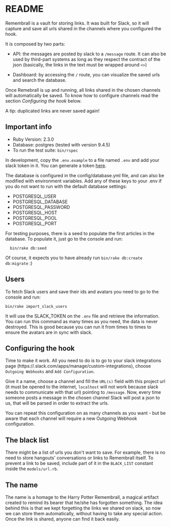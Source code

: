 # README

Remembrall is a vault for storing links. It was built for Slack, so it will capture
and save all urls shared in the channels where you configured the hook.

It is composed by two parts:

* API: the messages are posted by slack to a `/message` route. It can also be
  used by third-part systems as long as they respect the contract of the json
  (basically, the links in the text must be wrapped around `<>`)

* Dashboard: by accessing the `/` route, you can visualize the saved urls and
  search the database.

Once Remebrall is up and running, all links shared in the chosen channels will
automatically be saved. To know how to configure channels read the section
*Configuring the hook* below.

A tip: duplicated links are never saved again!

## Important info

* Ruby Version: 2.3.0
* Database: postgres (tested with version 9.4.5)
* To run the test suite: `bin/rspec`

In development, copy the `.env.example` to a file named `.env` and add your slack
token in it. You can generate a token [here](https://api.slack.com/docs/oauth-test-tokens).

The database is configured in the config/database.yml file, and can also be
modified with environment variables. Add any of these keys to your .env if
you do not want to run with the default database settings:

* POSTGRESQL_USER
* POSTGRESQL_DATABASE
* POSTGRESQL_PASSWORD
* POSTGRESQL_HOST
* POSTGRESQL_POOL
* POSTGRESQL_PORT

For testing purposes, there is a seed to populate the first articles in the
database. To populate it, just go to the console and run:

```
  bin/rake db:seed
```

Of course, it expects you to have already run `bin/rake db:create db:migrate` :)

## Users

To fetch Slack users and save their ids and avatars you need to go to the
console and run:

```
bin/rake import_slack_users
```

It will use the SLACK_TOKEN on the `.env` file and retrieve the information. You
can run this command as many times as you need, the data is never destroyed. This
is good because you can run it from times to times to ensure the avatars are
in sync with slack.

## Configuring the hook

Time to make it work. All you need to do is to go to your slack integrations page
(https://<SLACK NAME>.slack.com/apps/manage/custom-integrations), choose
`Outgoing Webhooks` and `Add Configuration`.

Give it a name, choose a channel and fill the `URL(s)` field with this project
url (it must be opened to the internet, `localhost` will not work because slack needs
to communicate with that url) pointing to `/message`. Now, every time someone posts
a message in the chosen channel Slack will post a json to us, that will be parsed
in order to extract the urls.

You can repeat this configuration on as many channels as you want - but be aware
that each channel will require a new Outgoing Webhook configuration.


## The black list

There might be a list of urls you don't want to save. For example, there is no
need to store hangouts' conversations or links to Remembrall itself. To prevent
a link to be saved, include part of it in the `BLACK_LIST` constant inside the
`models/url.rb`.


## The name

The name is a homage to the Harry Potter Remembrall, a magical artifact created to
remind its bearer that he/she has forgotten something. The idea behind this is
that we kept forgetting the links we shared on slack, so now we can store
them automatically, without having to take any special action. Once the link is
shared, anyone can find it back easily.

